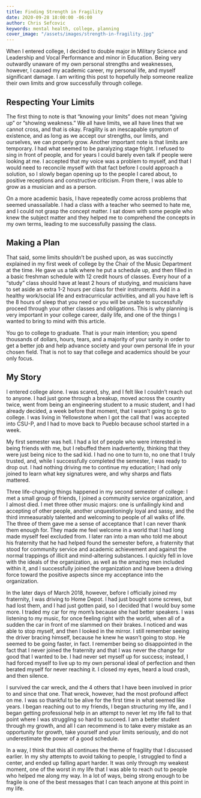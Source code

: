 ```yaml
---
title: Finding Strength in Fragility
date: 2020-09-28 18:00:00 -06:00
author: Chris Sefcovic
keywords: mental health, college, planning
cover_image: "/assets/images/strength-in-fragility.jpg"
---
```


When I entered college, I decided to double major in Military Science and Leadership and Vocal Performance and minor in Education. Being very outwardly unaware of my own personal strengths and weaknesses, however, I caused my academic career, my personal life, and myself significant damage. I am writing this post to hopefully help someone realize their own limits and grow successfully through college.

## Respecting Your Limits

The first thing to note is that “knowing your limits” does not mean “giving up” or “showing weakness.” We all have limits, we all have lines that we cannot cross, and that is okay. Fragility is an inescapable symptom of existence, and as long as we accept our strengths, our limits, and ourselves, we can properly grow. Another important note is that limits are temporary. I had what seemed to be paralyzing stage fright. I refused to sing in front of people,
and for years I could barely even talk if people were looking at me. I accepted that my voice was a problem to myself, and that I would need to reconcile myself with that fact before I could approach a solution, so I slowly began opening up to the people I cared about, to positive receptions and constructive criticism. From there, I was able to grow as a musician and as a person.

On a more academic basis, I have repeatedly come across problems that seemed unassailable. I had a class with a teacher who seemed to hate me, and I could not grasp the concept matter. I sat down with some people who knew the subject matter and they helped me to comprehend the concepts in my own terms, leading to me successfully passing the class.

## Making a Plan

That said, some limits shouldn’t be pushed upon, as was succinctly explained in my first week of college by the Chair of the Music Department at the time. He gave us a talk where he put a schedule up, and then filled in a basic freshman schedule with 12 credit hours of classes. Every hour of a “study” class should have at least 2 hours of studying, and musicians have to set aside an extra 1-2 hours per class for their instruments. Add in a healthy work/social life and extracurricular activities,
and all you have left is the 8 hours of sleep that you need or you will be unable to successfully proceed through your other classes and obligations. This is why planning is very important in your college career, daily life, and one of the things I wanted to bring to mind with this article.

You go to college to graduate. That is your main intention; you spend thousands of dollars, hours, tears, and a majority of your sanity in order to get a better job and help advance society and your own personal life in your chosen field. That is not to say that college and academics should be your only focus.

## My Story

I entered college alone. I was scared, shy, and I felt like I couldn’t reach out to anyone. I had just gone through a breakup, moved across the country twice, went from being an engineering student to a music student, and I had already decided, a week before that moment, that I wasn’t going to go to college. I was living in Yellowstone when I got the call that I was accepted into CSU-P, and I had to move back to Pueblo because school started in a week.

My first semester was hell. I had a lot of people who were interested in being friends with me, but I rebuffed them inadvertently, thinking that they were just being nice to the sad kid. I had no one to turn to, no one that I truly trusted, and, while I successfully completed the semester, I was ready to drop out. I had nothing driving me to continue my education; I had only joined to learn what key signatures were, and why sharps and flats mattered.

Three life-changing things happened in my second semester of college: I met a small group of friends, I joined a community service organization, and I almost died. I met three other music majors: one is unfailingly kind and accepting of other people, another unquestioningly loyal and sassy, and the third immeasurably talented and welcoming to people of all walks of life. The three of them gave me a sense of acceptance that I can never thank them enough for.
They made me feel welcome in a world that I had long made myself feel excluded from. I later ran into a man who told me about his fraternity that he had helped found the semester before, a fraternity that stood for community service and academic achievement and against the normal trappings of illicit and mind-altering substances. I quickly fell in love with the ideals of the organization, as well as the amazing men included within it, and I successfully joined the organization and have been a driving force toward the positive aspects since my acceptance into the organization.

In the later days of March 2018, however, before I officially joined my fraternity, I was driving to Home Depot. I had just bought some screws, but had lost them, and I had just gotten paid, so I decided that I would buy some more. I traded my car for my mom’s because she had better speakers. I was listening to my music, for once feeling right with the world, when all of a sudden the car in front of me slammed on their brakes. I noticed and was able to stop myself,
and then I looked in the mirror. I still remember seeing the driver bracing himself, because he knew he wasn’t going to stop. He seemed to be going faster, in fact. I remember being so disappointed in the fact that I never joined the fraternity and that I was never the change for good that I wanted to be. I had never set myself up for success; instead, I had forced myself to live up to my own personal ideal of perfection and then berated myself for never reaching it. I closed my eyes, heard a loud crash, and then silence.

I survived the car wreck, and the 4 others that I have been involved in prior to and since that one. That wreck, however, had the most profound affect on me. I was so thankful to be alive for the first time in what seemed like years. I began reaching out to my friends, I began structuring my life, and I began getting professional help in an attempt to never let my life fall to that point where I was struggling so hard to succeed. I am a better student through my growth,
and all I can recommend is to take every mistake as an opportunity for growth, take yourself and your limits seriously, and do not underestimate the power of a good schedule.

In a way, I think that this all continues the theme of fragility that I discussed earlier. In my shy attempts to avoid talking to people, I struggled to find a center, and ended up falling apart harder. It was only through my weakest moment, one of the worst in my life that I was able to reach out to people who helped me along my way. In a lot of ways, being strong enough to be fragile is one of the best messages that I can teach anyone at this point in my life.